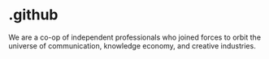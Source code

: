 # .github
We are a co-op of independent professionals who joined forces to orbit the universe of communication, knowledge economy, and creative industries.
